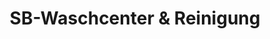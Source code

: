 ---
title: "SB-Waschcenter & Reinigung"
url: /muenchen/sb-waschcenter-und-reinigung/
shop: Wäscherei
---